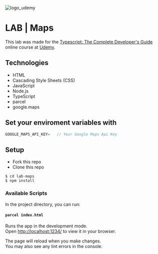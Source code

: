 ![logo_udemy](https://www.udemy.com/staticx/udemy/images/v7/logo-udemy.svg)

# LAB | Maps

This lab was made for the [Typescript: The Complete Developer's Guide](https://www.udemy.com/course/typescript-the-complete-developers-guide/) online course at [Udemy](https://www.udemy.com/).

## Technologies

- HTML
- Cascading Style Sheets (CSS)
- JavaScript
- Node.js
- TypeScript
- parcel
- google.maps

## Set your enviroment variables with

```javascript
GOOGLE_MAPS_API_KEY=   // Your Google Maps Api Key
```

## Setup

- Fork this repo
- Clone this repo

```shell
$ cd lab-maps
$ npm install
```

### Available Scripts

In the project directory, you can run:

#### `parcel index.html`

Runs the app in the development mode.\
Open [http://localhost:1234/](http://localhost:1234/) to view it in your browser.

The page will reload when you make changes.\
You may also see any lint errors in the console.
